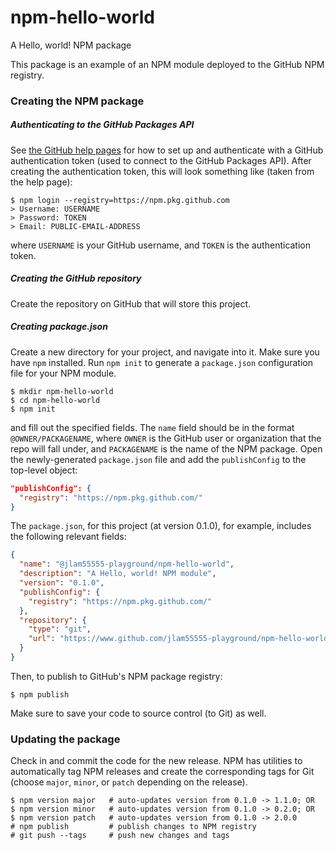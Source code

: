 # npm-hello-world
A Hello, world! NPM package

This package is an example of an NPM module deployed to the GitHub NPM registry.

### Creating the NPM package

##### Authenticating to the GitHub Packages API
See [the GitHub help pages][1] for how to set up and authenticate with a GitHub authentication token (used to connect to the GitHub Packages API). After creating the authentication token, this will look something like (taken from the help page):
```
$ npm login --registry=https://npm.pkg.github.com
> Username: USERNAME
> Password: TOKEN
> Email: PUBLIC-EMAIL-ADDRESS
```
where `USERNAME` is your GitHub username, and `TOKEN` is the authentication token.

##### Creating the GitHub repository
Create the repository on GitHub that will store this project.

##### Creating package.json
Create a new directory for your project, and navigate into it. Make sure you have `npm` installed. Run `npm init` to generate a `package.json` configuration file for your NPM module.
```shell script
$ mkdir npm-hello-world
$ cd npm-hello-world
$ npm init
```
and fill out the specified fields. The `name` field should be in the format `@OWNER/PACKAGENAME`, where `OWNER` is the GitHub user or organization that the repo will fall under, and `PACKAGENAME` is the name of the NPM package. Open the newly-generated `package.json` file and add the `publishConfig` to the top-level object:
```json
"publishConfig": {
  "registry": "https://npm.pkg.github.com/"
}
```
The `package.json`, for this project (at version 0.1.0), for example, includes the following relevant fields:
```json
{
  "name": "@jlam55555-playground/npm-hello-world",
  "description": "A Hello, world! NPM module",
  "version": "0.1.0",
  "publishConfig": {
    "registry": "https://npm.pkg.github.com/"
  },
  "repository": {
    "type": "git",
    "url": "https://www.github.com/jlam55555-playground/npm-hello-world"
  }
}
```
Then, to publish to GitHub's NPM package registry:
```shell script
$ npm publish
```
Make sure to save your code to source control (to Git) as well.

### Updating the package
Check in and commit the code for the new release. NPM has utilities to automatically tag NPM releases and create the corresponding tags for Git (choose
`major`, `minor`, or `patch` depending on the release).
```shell script
$ npm version major   # auto-updates version from 0.1.0 -> 1.1.0; OR
$ npm version minor   # auto-updates version from 0.1.0 -> 0.2.0; OR
$ npm version patch   # auto-updates version from 0.1.0 -> 2.0.0
# npm publish         # publish changes to NPM registry
# git push --tags     # push new changes and tags
```

[1]: https://help.github.com/en/packages/using-github-packages-with-your-projects-ecosystem/configuring-npm-for-use-with-github-packages
